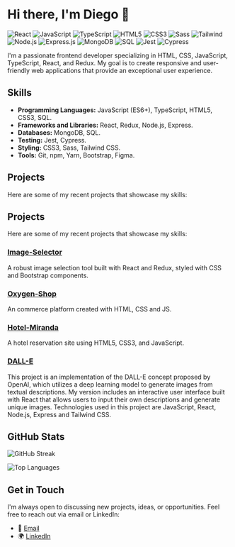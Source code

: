 # Hi there, I'm Diego 👋

![React](https://img.shields.io/badge/-React-%23282C34?style=flat-square&logo=react)
![JavaScript](https://img.shields.io/badge/-JavaScript-%23282C34?style=flat-square&logo=javascript)
![TypeScript](https://img.shields.io/badge/-TypeScript-007ACC?style=flat-square&logo=typescript)
![HTML5](https://img.shields.io/badge/-HTML5-%23E44D27?style=flat-square&logo=html5&logoColor=f06529)
![CSS3](https://img.shields.io/badge/-CSS3-1572B6?style=flat-square&logo=css3)
![Sass](https://img.shields.io/badge/-Sass-%23CC6699?style=flat-square&logo=sass)
![Tailwind](https://img.shields.io/badge/-TailwindCSS-%2338B2AC?style=flat-square&logo=tailwind-css)
![Node.js](https://img.shields.io/badge/-Node.js-%23339933?style=flat-square&logo=node.js)
![Express.js](https://img.shields.io/badge/-Express.js-%23404d59?style=flat-square)
![MongoDB](https://img.shields.io/badge/-MongoDB-%2347A248?style=flat-square&logo=mongodb)
![SQL](https://img.shields.io/badge/-SQL-%234479A1?style=flat-square&logo=MySQL)
![Jest](https://img.shields.io/badge/-Jest-%2399675B?style=flat-square&logo=jest)
![Cypress](https://img.shields.io/badge/-Cypress-%2317202C?style=flat-square&logo=cypress)

<!-- Introduction -->
I'm a passionate frontend developer specializing in HTML, CSS, JavaScript, TypeScript, React, and Redux. My goal is to create responsive and user-friendly web applications that provide an exceptional user experience.

<!-- Skills -->
## Skills
* **Programming Languages:** JavaScript (ES6+), TypeScript, HTML5, CSS3, SQL.
* **Frameworks and Libraries:** React, Redux, Node.js, Express.
* **Databases:** MongoDB, SQL.
* **Testing:** Jest, Cypress.
* **Styling:** CSS3, Sass, Tailwind CSS.
* **Tools:** Git, npm, Yarn, Bootstrap, Figma.

<!-- Projects -->
## Projects
Here are some of my recent projects that showcase my skills:

## Projects
Here are some of my recent projects that showcase my skills:

### [Image-Selector](https://github.com/xDiegoDev/Image-Selector)
A robust image selection tool built with React and Redux, styled with CSS and Bootstrap components.

### [Oxygen-Shop](https://github.com/xDiegoDev/Oxygen-Shop)
An commerce platform created with HTML, CSS and JS.

### [Hotel-Miranda](https://github.com/xDiegoDev/Hotel-Miranda)
A hotel reservation site using HTML5, CSS3, and JavaScript.

### [DALL-E](https://github.com/xDiegoDev/DALL-E)
This project is an implementation of the DALL-E concept proposed by OpenAI, which utilizes a deep learning model to generate images from textual descriptions. My version includes an interactive user interface built with React that allows users to input their own descriptions and generate unique images. Technologies used in this project are JavaScript, React, Node.js, Express and Tailwind CSS.

<!-- GitHub Stats -->
## GitHub Stats

![GitHub Streak](https://github-readme-streak-stats.herokuapp.com/?user=xDiegoDev&theme=dark)

![Top Languages](https://github-readme-stats.vercel.app/api/top-langs/?username=xDiegoDev&layout=compact)

## Get in Touch
I'm always open to discussing new projects, ideas, or opportunities. Feel free to reach out via email or LinkedIn:

* 📧 [Email](mailto:diego.prieto.dev@gmail.com)
* 🌍 [LinkedIn](https://www.linkedin.com/in/diego-prieto-%C3%AD%C3%B1iguez-925738239/)


